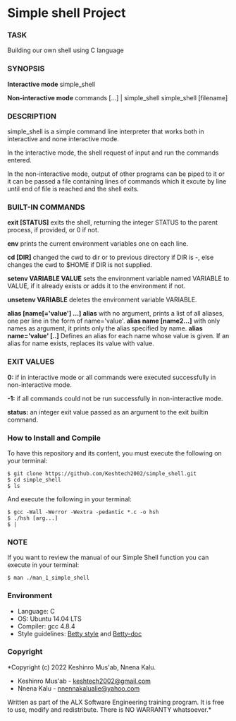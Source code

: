 # Simple shell Project 

### TASK
Building our own shell using C language

### SYNOPSIS

**Interactive mode**
simple_shell

**Non-interactive mode**
commands [...] | simple_shell
simple_shell [filename]


### DESCRIPTION

simple_shell is a simple command line interpreter that works both in interactive and none interactive mode.

In the interactive mode, the shell request of input and run the commands entered.

In the non-interactive mode, output of other programs can be piped to it or it can be passed a file containing lines of commands which it excute by line until end of file is reached and the shell exits.

### BUILT-IN COMMANDS

**exit [STATUS]**
exits the shell, returning the integer STATUS to the parent process, if provided, or 0 if not.

**env**
prints the current environment variables one on each line.

**cd [DIR]**
changed the cwd to dir or to previous directory if DIR is -, else changes the cwd to $HOME if DIR is not supplied.

**setenv VARIABLE VALUE**
sets the environment variable named VARIABLE to VALUE, if it already exists or adds it to the environment if not.

**unsetenv VARIABLE**
deletes the environment variable VARIABLE.

**alias [name[='value'] ...]**
**alias**
with no argument, prints a list of all aliases, one per line in the form of name='value'.
**alias name [name2...]**
with only names as argument, it prints only the alias specified by name.
**alias name='value' [..]**
Defines an alias for each name whose value is given. If an alias for name exists, replaces its value with value.


### EXIT VALUES

**0:**
if in interactive mode or all commands were executed successfully in non-interactive mode.

**-1:**
if all commands could not be run successfully in non-interactive mode.

**status:**
an integer exit value passed as an argument to the exit builtin command.


### How to Install and Compile 
To have this repository and its content, you must execute the following on your terminal:

```
$ git clone https://github.com/Keshtech2002/simple_shell.git
$ cd simple_shell
$ ls

```
And execute the following in your terminal:

```
$ gcc -Wall -Werror -Wextra -pedantic *.c -o hsh
$ ./hsh [arg...]
$ |

```

### NOTE
If you want to review the manual of our Simple Shell function you can execute in your terminal:

```
$ man ./man_1_simple_shell
```

### Environment

- Language: C
- OS: Ubuntu 14.04 LTS
- Compiler: gcc 4.8.4
- Style guidelines: [Betty style](https://github.com/holbertonschool/Betty/wiki) and [Betty-doc](https://github.com/holbertonschool/Betty/blob/master/betty-doc.pl)


### Copyright
*Copyright (c) 2022 Keshinro Mus'ab, Nnena Kalu.
- Keshinro Mus'ab - keshtech2002@gmail.com
- Nnena Kalu - nnennakalualie@yahoo.com

Written as part of the ALX Software Engineering training program. It is free to use, modify and redistribute. There is NO WARRANTY whatsoever.*


















































